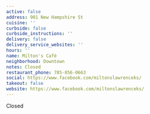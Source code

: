 ```yaml
---
active: false
address: 901 New Hampshire St
cuisine: ''
curbside: false
curbside_instructions: ''
delivery: false
delivery_service_websites: ''
hours: ''
name: Milton's Café
neighborhood: Downtown
notes: Closed
restaurant_phone: 785-856-0663
social: https://www.facebook.com/miltonslawrenceks/
takeout: false
website: https://www.facebook.com/miltonslawrenceks/
---
```


Closed